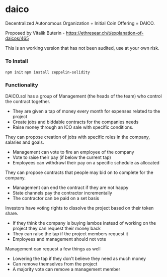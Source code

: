 # daico
Decentralized Autonomous Organization + Initial Coin Offering = DAICO. 

Proposed by Vitalik Buterin - https://ethresear.ch/t/explanation-of-daicos/465 

This is an working version that has not been audited, use at your own risk.

### To Install
`npm init`
`npm install zeppelin-solidity`


### Functionality
DAICO.sol has a group of Management (the heads of the team) who control the contract together. 
- They are given a tap of money every month for expenses related to the project 
- Create jobs and biddable contracts for the companies needs
- Raise money through an ICO sale with specific conditions. 

They can propose creation of jobs with specific roles in the company, salaries and goals. 
- Management can vote to fire an employee of the company 
- Vote to raise their pay (if below the current tap) 
- Employees can withdrawl their pay on a specific schedule as allocated

They can propose contracts that people may bid on to complete for the company.
- Management can end the contract if they are not happy 
- State channels pay the contractor incrementally 
- The contractor can be paid on a set basis

Investors have voting rights to dissolve the project based on their token share. 
- If they think the company is buying lambos instead of working on the project they can request their money back
- They can raise the tap if the project members request it
- Employees and management should not vote 

Management can request a few things as well
- Lowering the tap if they don't believe they need as much money
- Can remove themselves from the project
- A majority vote can remove a management member